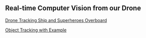 ## Real-time Computer Vision from our Drone

[Drone Tracking Ship and Superheroes Overboard](https://youtu.be/MBKmas-Z4_c)

[Object Tracking with Example](https://github.com/jess-s/SPAIC-DroneCV/blob/master/Shashank_objecttrack/obj_track.mp4)
